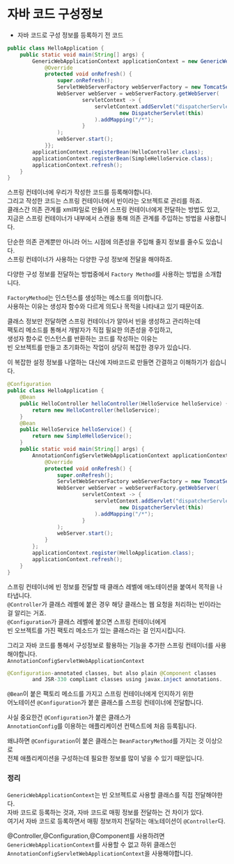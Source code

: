 # 자바 코드 구성정보  
  
+ 자바 코드로 구성 정보를 등록하기 전 코드  
```java
public class HelloApplication {
    public static void main(String[] args) {
        GenericWebApplicationContext applicationContext = new GenericWebApplicationContext(){
            @Override
            protected void onRefresh() {
                super.onRefresh();
                ServletWebServerFactory webServerFactory = new TomcatServletWebServerFactory();
                WebServer webServer = webServerFactory.getWebServer(
                        servletContext -> {
                            servletContext.addServlet("dispatcherServlet",
                                    new DispatcherServlet(this)
                            ).addMapping("/*");
                        }
                );
                webServer.start();
            }};
        applicationContext.registerBean(HelloController.class);
        applicationContext.registerBean(SimpleHelloService.class);
        applicationContext.refresh();
    }
}
```  
스프링 컨테이너에 우리가 작성한 코드를 등록해야합니다.  
그리고 작성한 코드는 스프링 컨테이너에서 빈이라는 오브젝트로 관리를 하죠.  
클래스간 의존 관계를 xml파일로 만들어 스프링 컨테이너에게 전달하는 방법도 있고,  
지금은 스프링 컨테이너가 내부에서 스캔을 통해 의존 관계를 주입하는 방법을 사용합니다.  
  
단순한 의존 관계뿐만 아니라 어느 시점에 의존성을 주입해 줄지 정보를 줄수도 있습니다.  
스프링 컨테이너가 사용하는 다양한 구성 정보에 전달을 해야하죠.  
  
다양한 구성 정보를 전달하는 방법중에서 `Factory Method`를 사용하는 방법을 소개합니다.  

`FactoryMethod`는 인스턴스를 생성하는 메소드를 의미합니다.   
사용하는 이유는 생성자 함수와 다르게 의도나 목적을 나타내고 있기 때문이죠.  

클래스 정보만 전달하면 스프링 컨테이너가 알아서 빈을 생성하고 관리하는데  
팩토리 메소드를 통해서 개발자가 직접 필요한 의존성을 주입하고,  
생성자 함수로 인스턴스를 반환하는 코드를 작성하는 이유는  
빈 오브젝트를 만들고 초기화하는 작업이 상당히 복잡한 경우가 있습니다.  
  
이 복잡한 설정 정보를 나열하는 대신에 자바코드로 만들면 간결하고 이해하기가 쉽습니다.  

```java
@Configuration
public class HelloApplication {
    @Bean
    public HelloController helloController(HelloService helloService) {
        return new HelloController(helloService);
    }
    @Bean
    public HelloService helloService() {
        return new SimpleHelloService();
    }
    public static void main(String[] args) {
        AnnotationConfigServletWebApplicationContext applicationContext = new AnnotationConfigServletWebApplicationContext(){
            @Override
            protected void onRefresh() {
                super.onRefresh();
                ServletWebServerFactory webServerFactory = new TomcatServletWebServerFactory();
                WebServer webServer = webServerFactory.getWebServer(
                        servletContext -> {
                            servletContext.addServlet("dispatcherServlet",
                                    new DispatcherServlet(this)
                            ).addMapping("/*");
                        }
                );
                webServer.start();
            }
        };
        applicationContext.register(HelloApplication.class);
        applicationContext.refresh();
    }
}
```  
스프링 컨테이너에 빈 정보를 전달할 때 클래스 레벨에 애노테이션을 붙여서 목적을 나타냅니다.  
`@Controller`가 클래스 레벨에 붙은 경우 해당 클래스는 웹 요청을 처리하는 빈이라는 걸 알리는 거죠.  
`@Configuration`가 클래스 레벨에 붙으면 스프링 컨테이너에게  
빈 오브젝트를 가진 팩토리 메소드가 있는 클래스라는 걸 인지시킵니다.  
  
그리고 자바 코드를 통해서 구성정보로 활용하는 기능을 추가한 스프링 컨테이너를 사용해야합니다.  
`AnnotationConfigServletWebApplicationContext`  
```java
@Configuration-annotated classes, but also plain @Component classes 
        and JSR-330 compliant classes using javax.inject annotations.
```
`@Bean`이 붙은 팩토리 메소드를 가지고 스프링 컨테이너에게  인지하기 위한  
어노테이션 `@Configuration`가 붙은 클래스를 스프링 컨테이너에 전달합니다.  
  
사실 중요한건 `@Configuration`가 붙은 클래스가  
`AnnotationConfig`를 이용하는 애플리케이션 컨텍스트에 처음 등록됩니다.  
  
왜냐하면 `@Configuration`이 붙은 클래스는 `BeanFactoryMethod`를 가지는 것 이상으로  
전체 애플리케이션을 구성하는데 필요한 정보를 많이 넣을 수 있기 때문입니다.   

### 정리  
`GenericWebApplicationContext`는 빈 오브젝트로 사용할 클래스를 직접 전달해야한다.  
자바 코드로 등록하는 것과, 자바 코드로 매핑 정보를 전달하는 건 차이가 있다.  
여기서 자바 코드로 등록하면서 매핑 정보까지 전달하는 애노테이션이 `@Controller`다.  
  
@Controller,@Configuration,@Component를 사용하려면  
`GenericWebApplicationContext`를 사용할 수 없고 하위 클래스인  
`AnnotationConfigServletWebApplicationContext`을 사용해야합니다.  






